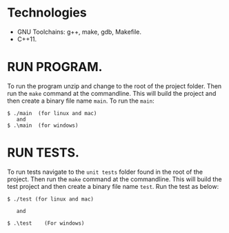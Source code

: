 # Technologies
*  GNU Toolchains: g++, make, gdb, Makefile.
*  C++11.

# RUN PROGRAM.
To run the program unzip and change to the root of the project folder.
Then run the `make` command at the commandline. This will build the project
and then create a binary file name `main`. To run the `main`:
```
$ ./main  (for linux and mac)
   and
$ .\main  (for windows)
```

# RUN TESTS.
To run tests navigate to the `unit tests` folder found in the root of the project. Then  run the `make` command at the commandline. This will build the test project and then create a binary file name `test`. Run the test as below:
```
$ ./test (for linux and mac)
   
   and

$ .\test    (For windows)
```
